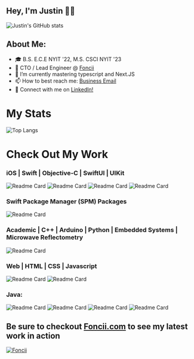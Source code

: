 ## Hey, I'm Justin 👋🏿

![Justin's GitHub stats](https://github-readme-stats.vercel.app/api?username=jcook03266&bg_color=30,e96443,904e95&title_color=fff&text_color=fff)

## About Me:
- 🎓 B.S. E.C.E NYIT '22, M.S. CSCI NYIT '23
- 🍜 CTO / Lead Engineer @ [Foncii](https://www.foncii.com/)
- 🌱 I’m currently mastering typescript and Next.JS
- 📫 How to best reach me: [Business Email](mailto:jcook03266@gmail.com)
- 🔗 Connect with me on [LinkedIn!](https://www.linkedin.com/in/justin-cook-53a904140/)

# My Stats
![Top Langs](https://github-readme-stats.vercel.app/api/top-langs/?username=jcook03266&hide_progress=false)

# Check Out My Work
### iOS | Swift | Objective-C | SwiftUI | UIKit
![Readme Card](https://github-readme-stats.vercel.app/api/pin/?username=jcook03266&repo=Sauron-iOS)
![Readme Card](https://github-readme-stats.vercel.app/api/pin/?username=jcook03266&repo=Inspec-iOS)
![Readme Card](https://github-readme-stats.vercel.app/api/pin/?username=jcook03266&repo=Basin)
![Readme Card](https://github-readme-stats.vercel.app/api/pin/?username=jcook03266&repo=Pokedex)

### Swift Package Manager (SPM) Packages
![Readme Card](https://github-readme-stats.vercel.app/api/pin/?username=jcook03266&repo=Sheathed-TextField-SwiftUI)

### Academic | C++ | Arduino | Python | Embedded Systems | Microwave Reflectometry
![Readme Card](https://github-readme-stats.vercel.app/api/pin/?username=jcook03266&repo=Composite-Pipeline-Microwave-Scanner-Firmware)

### Web | HTML | CSS | Javascript
![Readme Card](https://github-readme-stats.vercel.app/api/pin/?username=jcook03266&repo=Old-Websites)
![Readme Card](https://github-readme-stats.vercel.app/api/pin/?username=jcook03266&repo=JS-JQuery-Famous-Movie-Quote-Random-Gen)

### Java:
![Readme Card](https://github-readme-stats.vercel.app/api/pin/?username=jcook03266&repo=Flappy-Bird-Java-Edition)
![Readme Card](https://github-readme-stats.vercel.app/api/pin/?username=jcook03266&repo=Old-Java-Code)
![Readme Card](https://github-readme-stats.vercel.app/api/pin/?username=jcook03266&repo=Rock-Paper-Scissors-Java-GUI-Program-)
![Readme Card](https://github-readme-stats.vercel.app/api/pin/?username=jcook03266&repo=Round-Robin-CPU-Scheduler-In-Java)

## Be sure to checkout [Foncii.com](https://www.foncii.com/) to see my latest work in action
[![Foncii](https://user-images.githubusercontent.com/63657230/226718749-009fb44d-5ef7-45d3-a31a-ec91c45290f8.png)](https://www.foncii.com/)
